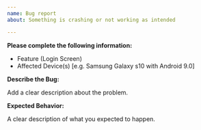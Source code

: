 ```yaml
---
name: Bug report
about: Something is crashing or not working as intended

---
```


**Please complete the following information:**
- Feature (Login Screen)
- Affected Device(s) [e.g. Samsung Galaxy s10 with Android 9.0]
 
**Describe the Bug:**

Add a clear description about the problem.

**Expected Behavior:**

A clear description of what you expected to happen.
